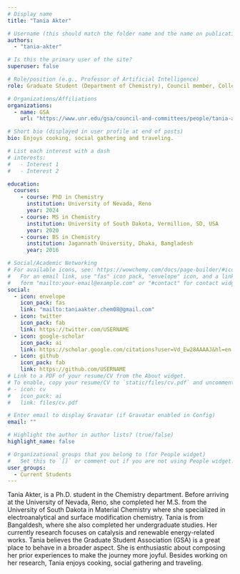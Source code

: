 ```yaml
---
# Display name
title: "Tania Akter"

# Username (this should match the folder name and the name on publications)
authors:
  - "tania-akter"

# Is this the primary user of the site?
superuser: false

# Role/position (e.g., Professor of Artificial Intelligence)
role: Graduate Student (Department of Chemistry), Council member, College of Science

# Organizations/Affiliations
organizations:
  - name: GSA
    url: "https://www.unr.edu/gsa/council-and-committees/people/tania-akter"

# Short bio (displayed in user profile at end of posts)
bio: Enjoys cooking, social gathering and traveling.

# List each interest with a dash
# interests:
#   - Interest 1
#   - Interest 2

education:
  courses:
    - course: PhD in Chemistry
      institution: University of Nevada, Reno
      year: 2024
    - course: MS in Chemistry
      institution: University of South Dakota, Vermillion, SD, USA
      year: 2020
    - course: BS in Chemistry
      institution: Jagannath University, Dhaka, Bangladesh
      year: 2016

# Social/Academic Networking
# For available icons, see: https://wowchemy.com/docs/page-builder/#icons
#   For an email link, use "fas" icon pack, "envelope" icon, and a link in the
#   form "mailto:your-email@example.com" or "#contact" for contact widget.
social:
  - icon: envelope
    icon_pack: fas
    link: "mailto:taniaakter.chem08@gmail.com"
  - icon: twitter
    icon_pack: fab
    link: https://twitter.com/USERNAME
  - icon: google-scholar
    icon_pack: ai
    link: https://scholar.google.com/citations?user=Vd_Ew28AAAAJ&hl=en
  - icon: github
    icon_pack: fab
    link: https://github.com/USERNAME
# Link to a PDF of your resume/CV from the About widget.
# To enable, copy your resume/CV to `static/files/cv.pdf` and uncomment the lines below.
# - icon: cv
#   icon_pack: ai
#   link: files/cv.pdf

# Enter email to display Gravatar (if Gravatar enabled in Config)
email: ""

# Highlight the author in author lists? (true/false)
highlight_name: false

# Organizational groups that you belong to (for People widget)
#   Set this to `[]` or comment out if you are not using People widget.
user_groups:
  - Current Students
---
```


Tania Akter, is a Ph.D. student in the Chemistry department. Before arriving at the University of Nevada, Reno, she completed her M.S. from the University of South Dakota in Material Chemistry where she specialized in electroanalytical and surface modification chemistry. Tania is from Bangaldesh, where she also completed her undergraduate studies. Her currently research focuses on catalysis and renewable energy-related works. Tania believes the Graduate Student Association (GSA) is a great place to behave in a broader aspect. She is enthusiastic about composing her prior experiences to make the journey more joyful. Besides working on her research, Tania enjoys cooking, social gathering and traveling.
